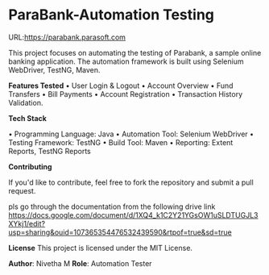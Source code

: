 # ParaBank-Automation Testing

URL:https://parabank.parasoft.com

This project focuses on automating the testing of Parabank, a sample online banking application. The automation framework is built using Selenium WebDriver, TestNG, Maven.

**Features Tested**
•	User Login & Logout
•	Account Overview
•	Fund Transfers
•	Bill Payments
•	Account Registration
•	Transaction History Validation.

**Tech Stack**

•	Programming Language: Java
•	Automation Tool: Selenium WebDriver
•	Testing Framework: TestNG
•	Build Tool: Maven
•	Reporting: Extent Reports, TestNG Reports

**Contributing**

If you'd like to contribute, feel free to fork the repository and submit a pull request.

pls go through the documentation from the following  drive link
https://docs.google.com/document/d/1XQ4_k1C2Y21YGsOW1uSLDTUGJL3XYkj1/edit?usp=sharing&ouid=107365354476532439590&rtpof=true&sd=true

**License**
This project is licensed under the MIT License.

**Author**: Nivetha M 
**Role**: Automation Tester

